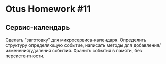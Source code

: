 # Otus Homework #11
## Сервис-календарь

Сделать "заготовку" для микросервиса-календаря. Определить структуру определяющую событие, написать методы
для добавления/изменения/удаления событий. Хранить события в памяти, без персистентности.
